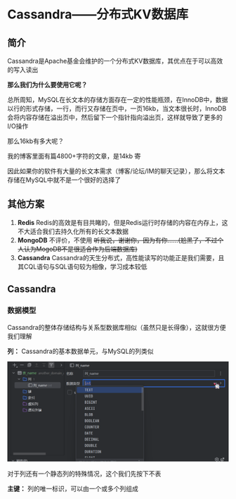 # Cassandra——分布式KV数据库

## 简介

Cassandra是Apache基金会维护的一个分布式KV数据库，其优点在于可以高效的写入读出

**那么我们为什么要使用它呢？**

总所周知，MySQL在长文本的存储方面存在一定的性能瓶颈，在InnoDB中，数据以行的形式存储，一行，而行又存储在页中，一页16kb，当文本很长时，InnoDB会将内容存储在溢出页中，然后留下一个指针指向溢出页，这样就导致了更多的I/O操作

那么16kb有多大呢？

我的博客里面有篇4800+字符的文章，是14kb ~~寄~~

因此如果你的软件有大量的长文本需求（博客/论坛/IM的聊天记录），那么将文本存储在MySQL中就不是一个很好的选择了

## 其他方案


1. **Redis**
   Redis的高效是有目共睹的，但是Redis运行时存储的内容在内存上，这不大适合我们去持久化所有的长文本数据
2. **MongoDB**
   不评价，不使用
   ~~听我说，谢谢你，因为有你......(尬黑了，不过个人认为MogoDB不是很适合作为后端数据库)~~
3. **Cassandra**
   Cassandra的天生分布式，高性能读写的功能正是我们需要，且其CQL语句与SQL语句较为相像，学习成本较低

## Cassandra

### 数据模型

Cassandra的整体存储结构与关系型数据库相似（虽然只是长得像），这就很方便我们理解

**列：** Cassandra的基本数据单元，与MySQL的列类似

![image.png](https://raw.githubusercontent.com/CoteNite/Blog_img/master/blogImg/20250422033941.png)

对于列还有一个静态列的特殊情况，这个我们先按下不表

**主键：** 列的唯一标识，可以由一个或多个列组成